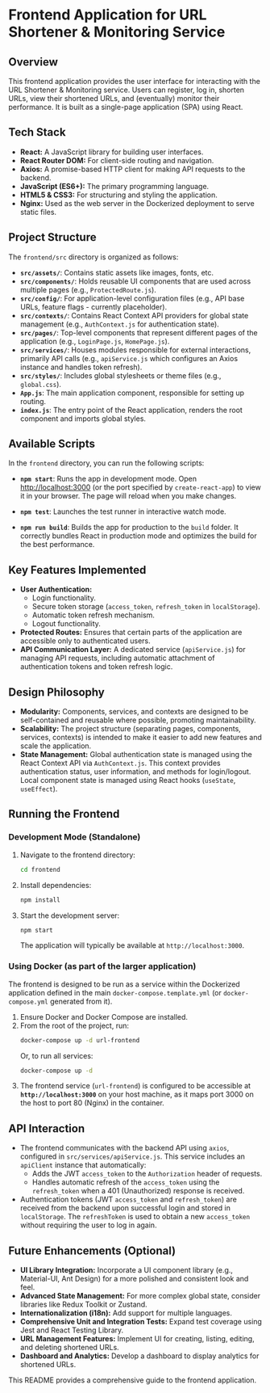 # Frontend Application for URL Shortener & Monitoring Service

## Overview

This frontend application provides the user interface for interacting with the URL Shortener & Monitoring service. Users can register, log in, shorten URLs, view their shortened URLs, and (eventually) monitor their performance. It is built as a single-page application (SPA) using React.

## Tech Stack

- **React:** A JavaScript library for building user interfaces.
- **React Router DOM:** For client-side routing and navigation.
- **Axios:** A promise-based HTTP client for making API requests to the backend.
- **JavaScript (ES6+):** The primary programming language.
- **HTML5 & CSS3:** For structuring and styling the application.
- **Nginx:** Used as the web server in the Dockerized deployment to serve static files.

## Project Structure

The `frontend/src` directory is organized as follows:

- **`src/assets/`**: Contains static assets like images, fonts, etc.
- **`src/components/`**: Holds reusable UI components that are used across multiple pages (e.g., `ProtectedRoute.js`).
- **`src/config/`**: For application-level configuration files (e.g., API base URLs, feature flags - currently placeholder).
- **`src/contexts/`**: Contains React Context API providers for global state management (e.g., `AuthContext.js` for authentication state).
- **`src/pages/`**: Top-level components that represent different pages of the application (e.g., `LoginPage.js`, `HomePage.js`).
- **`src/services/`**: Houses modules responsible for external interactions, primarily API calls (e.g., `apiService.js` which configures an Axios instance and handles token refresh).
- **`src/styles/`**: Includes global stylesheets or theme files (e.g., `global.css`).
- **`App.js`**: The main application component, responsible for setting up routing.
- **`index.js`**: The entry point of the React application, renders the root component and imports global styles.

## Available Scripts

In the `frontend` directory, you can run the following scripts:

-   **`npm start`**:
    Runs the app in development mode. Open [http://localhost:3000](http://localhost:3000) (or the port specified by `create-react-app`) to view it in your browser. The page will reload when you make changes.

-   **`npm test`**:
    Launches the test runner in interactive watch mode.

-   **`npm run build`**:
    Builds the app for production to the `build` folder. It correctly bundles React in production mode and optimizes the build for the best performance.

## Key Features Implemented

-   **User Authentication:**
    -   Login functionality.
    -   Secure token storage (`access_token`, `refresh_token` in `localStorage`).
    -   Automatic token refresh mechanism.
    -   Logout functionality.
-   **Protected Routes:** Ensures that certain parts of the application are accessible only to authenticated users.
-   **API Communication Layer:** A dedicated service (`apiService.js`) for managing API requests, including automatic attachment of authentication tokens and token refresh logic.

## Design Philosophy

-   **Modularity:** Components, services, and contexts are designed to be self-contained and reusable where possible, promoting maintainability.
-   **Scalability:** The project structure (separating pages, components, services, contexts) is intended to make it easier to add new features and scale the application.
-   **State Management:** Global authentication state is managed using the React Context API via `AuthContext.js`. This context provides authentication status, user information, and methods for login/logout. Local component state is managed using React hooks (`useState`, `useEffect`).

## Running the Frontend

### Development Mode (Standalone)

1.  Navigate to the frontend directory:
    ```bash
    cd frontend
    ```
2.  Install dependencies:
    ```bash
    npm install
    ```
3.  Start the development server:
    ```bash
    npm start
    ```
    The application will typically be available at `http://localhost:3000`.

### Using Docker (as part of the larger application)

The frontend is designed to be run as a service within the Dockerized application defined in the main `docker-compose.template.yml` (or `docker-compose.yml` generated from it).

1.  Ensure Docker and Docker Compose are installed.
2.  From the root of the project, run:
    ```bash
    docker-compose up -d url-frontend
    ```
    Or, to run all services:
    ```bash
    docker-compose up -d
    ```
3.  The frontend service (`url-frontend`) is configured to be accessible at **`http://localhost:3000`** on your host machine, as it maps port 3000 on the host to port 80 (Nginx) in the container.

## API Interaction

-   The frontend communicates with the backend API using `axios`, configured in `src/services/apiService.js`. This service includes an `apiClient` instance that automatically:
    -   Adds the JWT `access_token` to the `Authorization` header of requests.
    -   Handles automatic refresh of the `access_token` using the `refresh_token` when a 401 (Unauthorized) response is received.
-   Authentication tokens (JWT `access_token` and `refresh_token`) are received from the backend upon successful login and stored in `localStorage`. The `refreshToken` is used to obtain a new `access_token` without requiring the user to log in again.

## Future Enhancements (Optional)

-   **UI Library Integration:** Incorporate a UI component library (e.g., Material-UI, Ant Design) for a more polished and consistent look and feel.
-   **Advanced State Management:** For more complex global state, consider libraries like Redux Toolkit or Zustand.
-   **Internationalization (i18n):** Add support for multiple languages.
-   **Comprehensive Unit and Integration Tests:** Expand test coverage using Jest and React Testing Library.
-   **URL Management Features:** Implement UI for creating, listing, editing, and deleting shortened URLs.
-   **Dashboard and Analytics:** Develop a dashboard to display analytics for shortened URLs.

This README provides a comprehensive guide to the frontend application.
